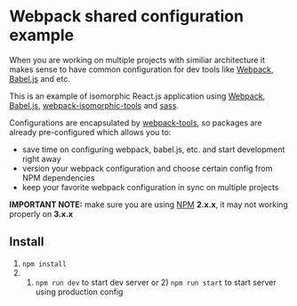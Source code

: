 # Webpack shared configuration example

When you are working on multiple projects with similiar architecture it makes sense to have common configuration for dev tools like [Webpack](webpack.github.io), [Babel.js](https://babeljs.io) and etc.

This is an example of isomorphic React.js application using [Webpack](webpack.github.io), [Babel.js](https://babeljs.io), [webpack-isomorphic-tools](https://www.npmjs.com/package/webpack-isomorphic-tools) and [sass](http://sass-lang.com/).
 
Configurations are encapsulated by [webpack-tools](https://github.com/sergesemashko/webpack-tools), so packages are already pre-configured which allows you to:
 
- save time on configuring webpack, babel.js, etc. and start development right away
- version your webpack configuration and choose certain config from NPM dependencies
- keep your favorite webpack configuration in sync on multiple projects


**IMPORTANT NOTE:** make sure you are using [NPM](www.npmjs.com) **2.x.x**, it may not working properly on **3.x.x** 

## Install

1. `npm install`
2. 1) `npm run dev` to start dev server or 2) `npm run start` to start server using production config

